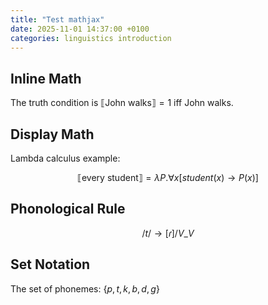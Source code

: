 ```yaml
---
title: "Test mathjax"
date: 2025-11-01 14:37:00 +0100
categories: linguistics introduction
---
```


## Inline Math

The truth condition is $\llbracket \text{John walks} \rrbracket = 1$ iff John walks.

## Display Math

Lambda calculus example:

$$
\llbracket \text{every student} \rrbracket = \lambda P . \forall x [student(x) \rightarrow P(x)]
$$

## Phonological Rule

$$
/t/ \rightarrow [ɾ] / V\_V
$$

## Set Notation

The set of phonemes: $\{p, t, k, b, d, g\}$
